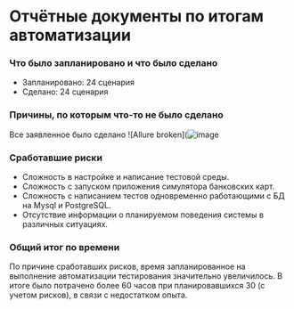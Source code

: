 # Отчётные документы по итогам автоматизации

### Что было запланировано и что было сделано
 - Запланировано: 24 сценария
 - Сделано: 24 сценария

### Причины, по которым что-то не было сделано
 Все заявленное было сделано
 ![Allure broken](![image](https://user-images.githubusercontent.com/22775215/161434930-c3470e37-df2b-4440-9d1c-50cc83a42832.png)
 
### Сработавшие риски
 - Сложность в настройке и написание тестовой среды.
 - Сложность с запуском приложения симулятора банковских карт.
 - Сложность с написанием тестов одновременно работающими с БД на Mysql и PostgreSQL.
 - Отсутствие информации о планируемом поведения системы в различных ситуациях.
 
### Общий итог по времени 
 По причине сработавших рисков, время запланированное на выполнение автоматизации тестирования значительно увеличилось.
 В итоге было потрачено более 60 часов при планировавшихся 30 (с учетом рисков), в связи с недостатком опыта.
